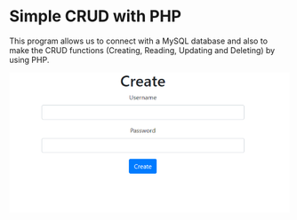 # Simple CRUD with PHP


This program allows us to connect with a MySQL database and also to make the CRUD functions
(Creating, Reading, Updating and Deleting) by using PHP.



![Project Image](https://github.com/MarianaSouza/Simple_CRUD_PHP/blob/master/create.PNG) 
